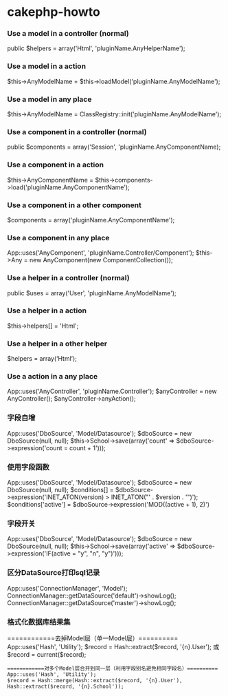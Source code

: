 cakephp-howto
=============

<h3>Use a model in a controller (normal)</h3>
	public $helpers = array('Html', 'pluginName.AnyHelperName');

<h3>Use a model in a action</h3>
	$this->AnyModelName = $this->loadModel('pluginName.AnyModelName');

<h3>Use a model in any place</h3>
	$this->AnyModelName = ClassRegistry::init('pluginName.AnyModelName');

<h3>Use a component in a controller (normal)</h3>
	public $components = array('Session', 'pluginName.AnyComponentName);

<h3>Use a component in a action</h3>
	$this->AnyComponentName = $this->components->load('pluginName.AnyComponentName');

<h3>Use a component in a other component</h3>
	$components = array('pluginName.AnyComponentName');

<h3>Use a component in any place</h3>
	App::uses('AnyComponent', 'pluginName.Controller/Component');
	$this->Any = new AnyComponent(new ComponentCollection());

<h3>Use a helper in a controller (normal)</h3>
	public $uses = array('User', 'pluginName.AnyModelName');

<h3>Use a helper in a action</h3>
	$this->helpers[] = 'Html';

<h3>Use a helper in a other helper</h3>
	$helpers = array(‘Html’);

<h3>Use a action in a any place</h3>
	App::uses('AnyController', 'pluginName.Controller');
	$anyController = new AnyController();
	$anyController->anyAction();


<h3>字段自增</h3>
	App::uses('DboSource', 'Model/Datasource');
	$dboSource = new DboSource(null, null);
	$this->School->save(array('count' => $dboSource->expression('count = count + 1')));

<h3>使用字段函数</h3>
	App::uses('DboSource', 'Model/Datasource');
	$dboSource = new DboSource(null, null);
	$conditions[] = $dboSource->expression('INET_ATON(version) > INET_ATON("' . $version . '")');
	$conditions['active'] = $dboSource->expression('MOD((active + 1), 2)')

<h3>字段开关</h3>
	App::uses('DboSource', 'Model/Datasource');
	$dboSource = new DboSource(null, null);
	$this->School->save(array('active' => $dboSource->expression('IF(active = "y", "n", "y")')));

<h3>区分DataSource打印sql记录</h3>
	App::uses('ConnectionManager', 'Model');
	ConnectionManager::getDataSource('default')->showLog();
	ConnectionManager::getDataSource('master')->showLog();

	
<h3>格式化数据库结果集</h3>
	============去掉Model层（单一Model层）==========
	App::uses('Hash', 'Utility');
 	$record = Hash::extract($record, '{n}.User');
	或
	$record = current($record);

	============对多个Model层合并到同一层（利用字段别名避免相同字段名）==========
	App::uses('Hash', 'Utility');
	$record = Hash::merge(Hash::extract($record, '{n}.User'), Hash::extract($record, '{n}.School'));





